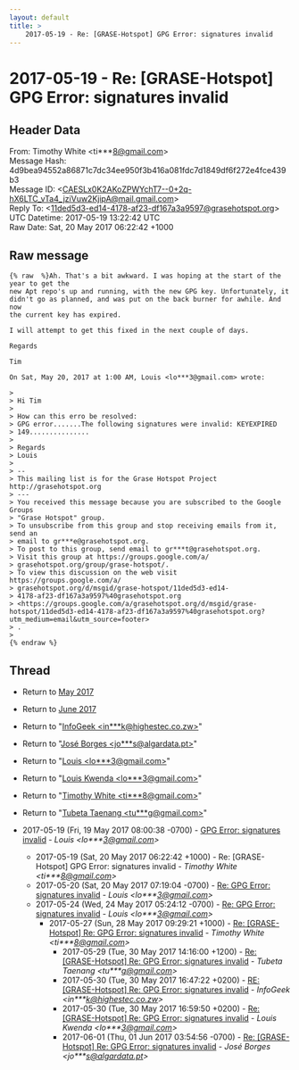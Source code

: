 ```yaml
---
layout: default
title: >
    2017-05-19 - Re: [GRASE-Hotspot] GPG Error: signatures invalid
---
```


# 2017-05-19 - Re: [GRASE-Hotspot] GPG Error: signatures invalid

## Header Data

From: Timothy White \<ti***8@gmail.com\><br>
Message Hash: 4d9bea94552a86871c7dc34ee950f3b416a081fdc7d1849df6f272e4fce439b3<br>
Message ID: \<CAESLx0K2AKoZPWYchT7--0+2q-hX6LTC_vTa4_jziVuw2KjipA@mail.gmail.com\><br>
Reply To: \<11ded5d3-ed14-4178-af23-df167a3a9597@grasehotspot.org\><br>
UTC Datetime: 2017-05-19 13:22:42 UTC<br>
Raw Date: Sat, 20 May 2017 06:22:42 +1000<br>

## Raw message

```
{% raw  %}Ah. That's a bit awkward. I was hoping at the start of the year to get the
new Apt repo's up and running, with the new GPG key. Unfortunately, it
didn't go as planned, and was put on the back burner for awhile. And now
the current key has expired.

I will attempt to get this fixed in the next couple of days.

Regards

Tim

On Sat, May 20, 2017 at 1:00 AM, Louis <lo***3@gmail.com> wrote:

>
> Hi Tim
>
> How can this erro be resolved:
> GPG error.......The following signatures were invalid: KEYEXPIRED
> 149...............
>
> Regards
> Louis
>
> --
> This mailing list is for the Grase Hotspot Project http://grasehotspot.org
> ---
> You received this message because you are subscribed to the Google Groups
> "Grase Hotspot" group.
> To unsubscribe from this group and stop receiving emails from it, send an
> email to gr***e@grasehotspot.org.
> To post to this group, send email to gr***t@grasehotspot.org.
> Visit this group at https://groups.google.com/a/
> grasehotspot.org/group/grase-hotspot/.
> To view this discussion on the web visit https://groups.google.com/a/
> grasehotspot.org/d/msgid/grase-hotspot/11ded5d3-ed14-
> 4178-af23-df167a3a9597%40grasehotspot.org
> <https://groups.google.com/a/grasehotspot.org/d/msgid/grase-hotspot/11ded5d3-ed14-4178-af23-df167a3a9597%40grasehotspot.org?utm_medium=email&utm_source=footer>
> .
>
{% endraw %}
```

## Thread

+ Return to [May 2017](/archive/2017/05)
+ Return to [June 2017](/archive/2017/06)

+ Return to "[InfoGeek <in***k<span>@</span>highestec.co.zw>](/authors/in___k_at_highestec_co_zw)"
+ Return to "[José Borges <jo***s<span>@</span>algardata.pt>](/authors/jo___s_at_algardata_pt)"
+ Return to "[Louis <lo***3<span>@</span>gmail.com>](/authors/lo___3_at_gmail_com)"
+ Return to "[Louis Kwenda <lo***3<span>@</span>gmail.com>](/authors/lo___3_at_gmail_com)"
+ Return to "[Timothy White <ti***8<span>@</span>gmail.com>](/authors/ti___8_at_gmail_com)"
+ Return to "[Tubeta Taenang <tu***g<span>@</span>gmail.com>](/authors/tu___g_at_gmail_com)"

+ 2017-05-19 (Fri, 19 May 2017 08:00:38 -0700) - [GPG Error: signatures invalid](/archive/2017/05/3c9e18596e661e8805d2b0fb46b5a1c73dc5396592f418dbf01f96f23daa9160) - _Louis \<lo***3@gmail.com\>_
  + 2017-05-19 (Sat, 20 May 2017 06:22:42 +1000) - Re: [GRASE-Hotspot] GPG Error: signatures invalid - _Timothy White \<ti***8@gmail.com\>_
  + 2017-05-20 (Sat, 20 May 2017 07:19:04 -0700) - [Re: GPG Error: signatures invalid](/archive/2017/05/d0eae3fc38a37df2ce256219a89aed4666ecc29f949746b200f49dad0c68dcf1) - _Louis \<lo***3@gmail.com\>_
  + 2017-05-24 (Wed, 24 May 2017 05:24:12 -0700) - [Re: GPG Error: signatures invalid](/archive/2017/05/a4f7d0d56d8d02f0e1977ab3603f01fb5ea320fd69d2b2d2d8d18dfd91400752) - _Louis \<lo***3@gmail.com\>_
    + 2017-05-27 (Sun, 28 May 2017 09:29:21 +1000) - [Re: [GRASE-Hotspot] Re: GPG Error: signatures invalid](/archive/2017/05/10487139165589a61de72e872cc32d876ba5679801eb676f7151a416427750eb) - _Timothy White \<ti***8@gmail.com\>_
      + 2017-05-29 (Tue, 30 May 2017 14:16:00 +1200) - [Re: [GRASE-Hotspot] Re: GPG Error: signatures invalid](/archive/2017/05/8f605c3547b91ead55442e957eed6e91e8a53089114ebc9dc315f03cc5337c44) - _Tubeta Taenang \<tu***g@gmail.com\>_
      + 2017-05-30 (Tue, 30 May 2017 16:47:22 +0200) - [RE: [GRASE-Hotspot] Re: GPG Error: signatures invalid](/archive/2017/05/f36280f01e101e2abe1bd1fb7152fe197c48c1c06bccdb95e8a17e3e95b9208a) - _InfoGeek \<in***k@highestec.co.zw\>_
      + 2017-05-30 (Tue, 30 May 2017 16:59:50 +0200) - [Re: [GRASE-Hotspot] Re: GPG Error: signatures invalid](/archive/2017/05/b9d9ed78ecf644e4a7b356dc4137aad4126a5c5fee963274baf7d34868d7e11d) - _Louis Kwenda \<lo***3@gmail.com\>_
      + 2017-06-01 (Thu, 01 Jun 2017 03:54:56 -0700) - [Re: [GRASE-Hotspot] Re: GPG Error: signatures invalid](/archive/2017/06/6ad450e45ac1cbe452e7c7d8a9f140f89983325c79a7ef5e9e5789331b0f8da6) - _José Borges \<jo***s@algardata.pt\>_

